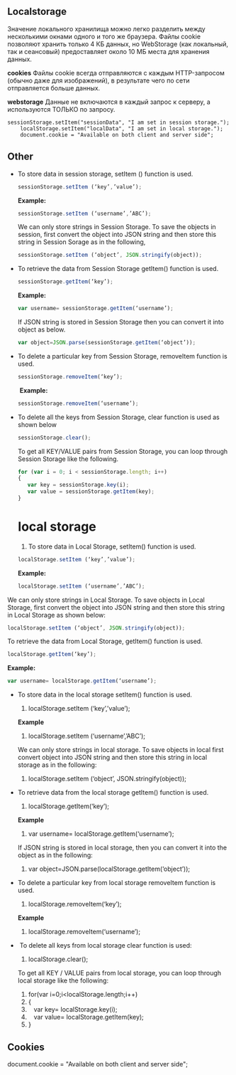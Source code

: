 ## Localstorage

Значение локального хранилища можно легко разделить между несколькими окнами одного и того же браузера. Файлы cookie позволяют хранить только 4 КБ данных, но WebStorage (как локальный, так и сеансовый) предоставляет около 10 МБ места для хранения данных.

**cookies**
Файлы cookie всегда отправляются с каждым HTTP-запросом (обычно даже для изображений), в результате чего по сети отправляется больше данных.

**webstorage**
Данные не включаются в каждый запрос к серверу, а используются ТОЛЬКО по запросу.


```
sessionStorage.setItem("sessionData", "I am set in session storage.");    
    localStorage.setItem("localData", "I am set in local storage.");    
    document.cookie = "Available on both client and server side";   
```


## Other

*   To store data in session storage, setItem () function is used.

    ```javascript
    sessionStorage.setItem (‘key’,’value’);
    ```

    **Example:**

    ```javascript
    sessionStorage.setItem (‘username’,’ABC’);
    ```

    We can only store strings in Session Storage. To save the objects in session, first convert the object into JSON string and then store this string in Session Sorage as in the following,

    ```javascript
    sessionStorage.setItem (‘object’, JSON.stringify(object));
    ```

*   To retrieve the data from Session Storage getItem() function is used.

    ```javascript
    sessionStorage.getItem(‘key’);
    ```

    **Example:**

    ```javascript
    var username= sessionStorage.getItem(‘username’);
    ```

    If JSON string is stored in Session Storage then you can convert it into object as below.

    ```javascript
    var object=JSON.parse(sessionStorage.getItem(‘object’));
    ```

*   To delete a particular key from Session Storage, removeItem function is used.

    ```javascript
    sessionStorage.removeItem(‘key’);
    ```

     **Example:**

    ```javascript
    sessionStorage.removeItem(‘username’);
    ```

*   To delete all the keys from Session Storage, clear function is used as shown below

    ```javascript
    sessionStorage.clear();
    ```

    To get all KEY/VALUE pairs from Session Storage, you can loop through Session Storage like the following.

    ```javascript
    for (var i = 0; i < sessionStorage.length; i++)
    {
       var key = sessionStorage.key(i);
       var value = sessionStorage.getItem(key);
    }
    ```
    # local storage
    1.  To store data in Local Storage, setItem() function is used.

    ```javascript
    localStorage.setItem (‘key’,’value’);
    ```

    **Example:**

    ```javascript
    localStorage.setItem (‘username’,’ABC’);
    ```

We can only store strings in Local Storage. To save objects in Local Storage, first convert the object into JSON string and then store this string in Local Storage as shown below:

```javascript
localStorage.setItem (‘object’, JSON.stringify(object));
```

To retrieve the data from Local Storage, getItem() function is used.

```javascript
localStorage.getItem(‘key’);
```

**Example:**

```javascript
var username= localStorage.getItem(‘username’);
```

*   To store data in the local storage setItem() function is used.

    1.  localStorage.setItem (‘key’,’value’);

    **Example**
    1.  localStorage.setItem (‘username’,’ABC’);

    We can only store strings in local storage. To save objects in local first convert object into JSON string and then store this string in local storage as in the following:

    1.  localStorage.setItem (‘object’, JSON.stringify(object));

*   To retrieve data from the local storage getItem() function is used.

    1.  localStorage.getItem(‘key’);

    **Example**

    1.  var username\= localStorage.getItem(‘username’);

    If JSON string is stored in local storage, then you can convert it into the object as in the following:

    1.  var object\=JSON.parse(localStorage.getItem(‘object’));

*   To delete a particular key from local storage removeItem function is used.

    1.  localStorage.removeItem(‘key’);

    **Example**

    1.  localStorage.removeItem(‘username’);

*    To delete all keys from local storage clear function is used:

    1.  localStorage.clear();

    To get all KEY / VALUE pairs from local storage, you can loop through local storage like the following:

    1.  for(var i\=0;i<localStorage.length;i++)
    2.  {
    3.     var key\= localStorage.key(i);
    4.     var value\= localStorage.getItem(key);
    5.  }    


## Cookies
 document.cookie = "Available on both client and server side";
 
